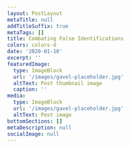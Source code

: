 ```yaml
---
layout: PostLayout
metaTitle: null
addTitleSuffix: true
metaTags: []
title: Combating False Identifications
colors: colors-d
date: '2020-01-10'
excerpt: ''
featuredImage:
  type: ImageBlock
  url: '/images/gavel-placeholder.jpg'
  altText: Post thumbnail image
  caption: ''
media:
  type: ImageBlock
  url: '/images/gavel-placeholder.jpg'
  altText: Post image
bottomSections: []
metaDescription: null
socialImage: null
---
```

